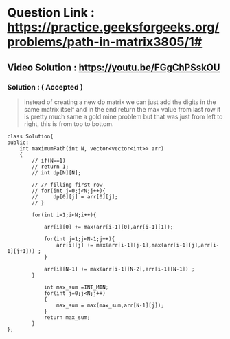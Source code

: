 # Question Link : https://practice.geeksforgeeks.org/problems/path-in-matrix3805/1#

## Video Solution : https://youtu.be/FGgChPSskOU


### Solution : ( Accepted ) 
> instead of creating a new dp matrix we can just add the digits in the same matrix itself and in the end return the max value from last row
> it is pretty much same a gold mine problem but that was just from left to right, this is from top to bottom.
```
class Solution{
public:
    int maximumPath(int N, vector<vector<int>> arr)
    {
        // if(N==1)
        // return 1;
        // int dp[N][N];
        
        // // filling first row 
        // for(int j=0;j<N;j++){
        //     dp[0][j] = arr[0][j];
        // }
        
        for(int i=1;i<N;i++){
            
            arr[i][0] += max(arr[i-1][0],arr[i-1][1]);
            
            for(int j=1;j<N-1;j++){
                arr[i][j] += max(arr[i-1][j-1],max(arr[i-1][j],arr[i-1][j+1])) ;
            }
            
            arr[i][N-1] += max(arr[i-1][N-2],arr[i-1][N-1]) ;            
        }
            
            int max_sum =INT_MIN;
            for(int j=0;j<N;j++)
            {
                max_sum = max(max_sum,arr[N-1][j]);
            }
            return max_sum;
        }
};
```
